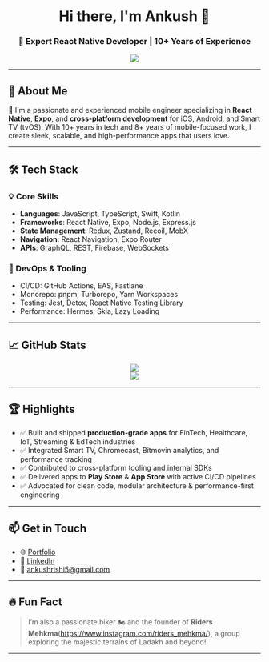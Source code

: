 <h1 align="center">Hi there, I'm Ankush 👋</h1>
<h3 align="center">🚀 Expert React Native Developer | 10+ Years of Experience</h3>

<p align="center">
  <img src="https://readme-typing-svg.herokuapp.com?font=Fira+Code&size=18&duration=3000&pause=500&color=58A6FF&center=true&vCenter=true&width=435&lines=Lead+React+Native+Engineer;Cross-platform+Mobile+%26+TVOS+Specialist;Full-stack+Developer+%7C+React+%2B+Node.js;Open+Source+Contributor+%7C+Tech+Mentor" />
</p>

---

## 💼 About Me

👋 I'm a passionate and experienced mobile engineer specializing in **React Native**, **Expo**, and **cross-platform development** for iOS, Android, and Smart TV (tvOS). With 10+ years in tech and 8+ years of mobile-focused work, I create sleek, scalable, and high-performance apps that users love.

---

## 🛠️ Tech Stack

### 💡 Core Skills
- **Languages**: JavaScript, TypeScript, Swift, Kotlin
- **Frameworks**: React Native, Expo, Node.js, Express.js
- **State Management**: Redux, Zustand, Recoil, MobX
- **Navigation**: React Navigation, Expo Router
- **APIs**: GraphQL, REST, Firebase, WebSockets

### 🧰 DevOps & Tooling
- CI/CD: GitHub Actions, EAS, Fastlane
- Monorepo: pnpm, Turborepo, Yarn Workspaces
- Testing: Jest, Detox, React Native Testing Library
- Performance: Hermes, Skia, Lazy Loading

---

## 📈 GitHub Stats

<p align="center">
  <img src="https://github-readme-stats.vercel.app/api?username=your-github-username&show_icons=true&theme=radical" />
  <br />
  <img src="https://github-readme-streak-stats.herokuapp.com/?user=your-github-username&theme=radical" />
</p>

---

## 🏆 Highlights

- ✅ Built and shipped **production-grade apps** for FinTech, Healthcare, IoT, Streaming & EdTech industries
- ✅ Integrated Smart TV, Chromecast, Bitmovin analytics, and performance tracking
- ✅ Contributed to cross-platform tooling and internal SDKs
- ✅ Delivered apps to **Play Store** & **App Store** with active CI/CD pipelines
- ✅ Advocated for clean code, modular architecture & performance-first engineering

---

## 📫 Get in Touch

- 🌐 [Portfolio](https://ankush-rishi.vercel.app/)
- 💼 [LinkedIn](https://www.linkedin.com/in/ankush-r-a3056675/)
- 📧 ankushrishi5@gmail.com

---

## 🔥 Fun Fact

> I’m also a passionate biker 🏍️ and the founder of **Riders Mehkma**(https://www.instagram.com/riders_mehkma/), a group exploring the majestic terrains of Ladakh and beyond!

---

